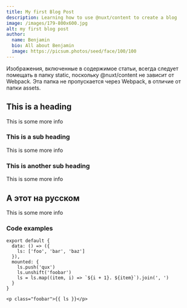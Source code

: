 ```yaml
---
title: My first Blog Post
description: Learning how to use @nuxt/content to create a blog
image: /images/179-800x600.jpg
alt: my first blog post
author:
  name: Benjamin
  bio: All about Benjamin
  image: https://picsum.photos/seed/face/100/100
---
```

  
<div class="bg-blue-500 text-white p-4 mb-4">
Изображения, включенные в содержимое статьи, всегда следует помещать в папку static, поскольку @nuxt/content не зависит от Webpack. Эта папка не пропускается через Webpack, в отличие от папки assets.
</div>

## This is a heading

This is some more info

### This is a sub heading

This is some more info

### This is another sub heading

This is some more info

## А этот на русском

This is some more info

<info-box>
  <template #info-box>
    Автоматический импорт компонентов из markdown не будет работать, если мы не зарегистрируем их глобально, добавив папку global внутри папки components. 
    <br><br>
    Глобальные компоненты будут доступны для всего нашего приложения, поэтому будьте осторожны при добавлении компонентов в эту папку. Это работает иначе, чем добавление компонентов в папку components, которые добавляются (наверное, имеется в виду импортируются — прим. пер.) только в том случае, если они используются (начиная с Nuxt v2.13 компоненты в папке components импортируются автоматически, достаточно написать в Nuxt конфиге: components: true — прим. пер.).
  </template>
</info-box>

### Code examples

```js[foobar.js]
export default {
  data: () => ({
    ls: ['foo', 'bar', 'baz']
  }),
  mounted: {
    ls.push('qux')
    ls.unshift('foobar')
    ls = ls.map((item, i) => `${i + 1}. ${item}`).join(', ')
  }
}
```

```html[foobar.html]
<p class="foobar">{{ ls }}</p>
```

